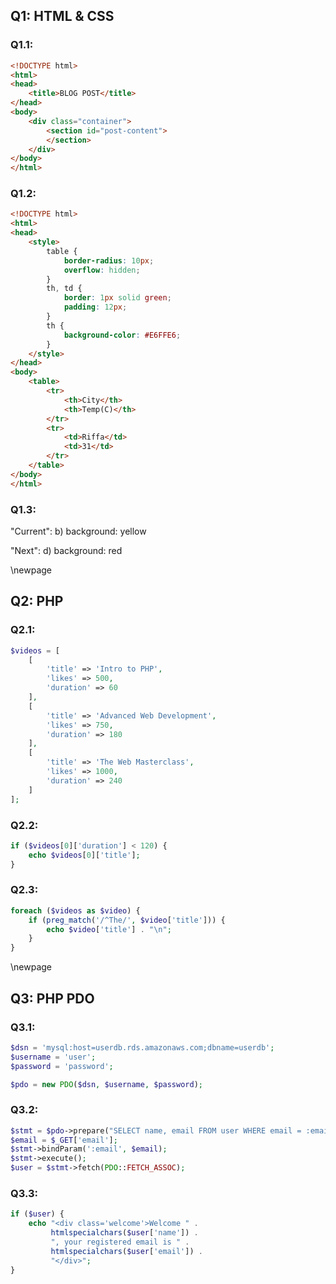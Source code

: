 ## Q1: HTML & CSS

### Q1.1:
```html
<!DOCTYPE html>
<html>
<head>
    <title>BLOG POST</title>
</head>
<body>
    <div class="container">
        <section id="post-content">
        </section>
    </div>
</body>
</html>
```

### Q1.2:
```html
<!DOCTYPE html>
<html>
<head>
    <style>
        table {
            border-radius: 10px;
            overflow: hidden;
        }
        th, td {
            border: 1px solid green;
            padding: 12px;
        }
        th {
            background-color: #E6FFE6;
        }
    </style>
</head>
<body>
    <table>
        <tr>
            <th>City</th>
            <th>Temp(C)</th>
        </tr>
        <tr>
            <td>Riffa</td>
            <td>31</td>
        </tr>
    </table>
</body>
</html>
```

### Q1.3:
"Current": b) background: yellow

"Next": d) background: red

\newpage

## Q2: PHP

### Q2.1:
```php
$videos = [
    [
        'title' => 'Intro to PHP',
        'likes' => 500,
        'duration' => 60
    ],
    [
        'title' => 'Advanced Web Development',
        'likes' => 750,
        'duration' => 180
    ],
    [
        'title' => 'The Web Masterclass',
        'likes' => 1000,
        'duration' => 240
    ]
];
```

### Q2.2:
```php
if ($videos[0]['duration'] < 120) {
    echo $videos[0]['title'];
}
```

### Q2.3:
```php
foreach ($videos as $video) {
    if (preg_match('/^The/', $video['title'])) {
        echo $video['title'] . "\n";
    }
}
```

\newpage

## Q3: PHP PDO

### Q3.1:
```php
$dsn = 'mysql:host=userdb.rds.amazonaws.com;dbname=userdb';
$username = 'user';
$password = 'password';

$pdo = new PDO($dsn, $username, $password);
```

### Q3.2:
```php
$stmt = $pdo->prepare("SELECT name, email FROM user WHERE email = :email");
$email = $_GET['email'];
$stmt->bindParam(':email', $email);
$stmt->execute();
$user = $stmt->fetch(PDO::FETCH_ASSOC);
```

### Q3.3:
```php
if ($user) {
    echo "<div class='welcome'>Welcome " . 
         htmlspecialchars($user['name']) . 
         ", your registered email is " . 
         htmlspecialchars($user['email']) . 
         "</div>";
}
```